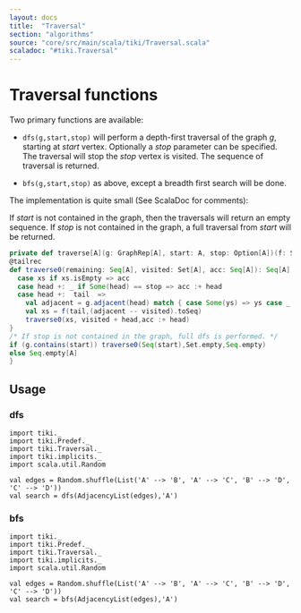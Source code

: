 ```yaml
---
layout: docs 
title:  "Traversal"
section: "algorithms"
source: "core/src/main/scala/tiki/Traversal.scala"
scaladoc: "#tiki.Traversal"
---
```

# Traversal functions

Two primary functions are available:

- `dfs(g,start,stop)` will perform a depth-first traversal of the graph _g_, starting at _start_ vertex.
Optionally a _stop_ parameter can be specified. The traversal will stop the _stop_ vertex is visited.
The sequence of traversal is returned.

- `bfs(g,start,stop)` as above, except a breadth first search will be done.

The implementation is quite small (See ScalaDoc for comments):

If _start_ is not contained in the graph, then the traversals will return an empty sequence.
If _stop_ is not contained in the graph, a full traversal from _start_ will be returned.
```scala
private def traverse[A](g: GraphRep[A], start: A, stop: Option[A])(f: S[A]): Seq[A] = {
@tailrec
def traverse0(remaining: Seq[A], visited: Set[A], acc: Seq[A]): Seq[A] = remaining match {
  case xs if xs.isEmpty => acc
  case head +: _ if Some(head) == stop => acc :+ head
  case head +:  tail  =>
    val adjacent = g.adjacent(head) match { case Some(ys) => ys case _ => Set.empty[A]}
    val xs = f(tail,(adjacent -- visited).toSeq)
    traverse0(xs, visited + head,acc :+ head)
}
/* If stop is not contained in the graph, full dfs is performed. */
if (g.contains(start)) traverse0(Seq(start),Set.empty,Seq.empty)
else Seq.empty[A]
}
```

## Usage

### dfs
```tut
import tiki._
import tiki.Predef._
import tiki.Traversal._
import tiki.implicits._
import scala.util.Random

val edges = Random.shuffle(List('A' --> 'B', 'A' --> 'C', 'B' --> 'D', 'C' --> 'D'))
val search = dfs(AdjacencyList(edges),'A')
```

### bfs
```tut
import tiki._
import tiki.Predef._
import tiki.Traversal._
import tiki.implicits._
import scala.util.Random

val edges = Random.shuffle(List('A' --> 'B', 'A' --> 'C', 'B' --> 'D', 'C' --> 'D'))
val search = bfs(AdjacencyList(edges),'A')
```
